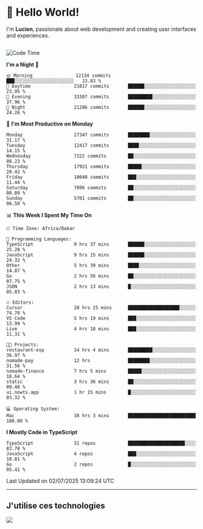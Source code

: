 # 👋 Hello World!

I'm **Lucien**, passionate about web development and creating user interfaces and experiences.

##

<!--START_SECTION:waka-->
![Code Time](http://img.shields.io/badge/Code%20Time-3%2C305%20hrs%2047%20mins-blue)

**I'm a Night 🦉** 

```text
🌞 Morning                12134 commits       ███░░░░░░░░░░░░░░░░░░░░░░   13.83 % 
🌆 Daytime                21017 commits       ██████░░░░░░░░░░░░░░░░░░░   23.95 % 
🌃 Evening                33307 commits       █████████░░░░░░░░░░░░░░░░   37.96 % 
🌙 Night                  21286 commits       ██████░░░░░░░░░░░░░░░░░░░   24.26 % 
```
📅 **I'm Most Productive on Monday** 

```text
Monday                   27347 commits       ████████░░░░░░░░░░░░░░░░░   31.17 % 
Tuesday                  12417 commits       ████░░░░░░░░░░░░░░░░░░░░░   14.15 % 
Wednesday                7222 commits        ██░░░░░░░░░░░░░░░░░░░░░░░   08.23 % 
Thursday                 17921 commits       █████░░░░░░░░░░░░░░░░░░░░   20.42 % 
Friday                   10040 commits       ███░░░░░░░░░░░░░░░░░░░░░░   11.44 % 
Saturday                 7096 commits        ██░░░░░░░░░░░░░░░░░░░░░░░   08.09 % 
Sunday                   5701 commits        ██░░░░░░░░░░░░░░░░░░░░░░░   06.50 % 
```


📊 **This Week I Spent My Time On** 

```text
🕑︎ Time Zone: Africa/Dakar

💬 Programming Languages: 
TypeScript               9 hrs 37 mins       ██████░░░░░░░░░░░░░░░░░░░   25.28 % 
JavaScript               9 hrs 15 mins       ██████░░░░░░░░░░░░░░░░░░░   24.32 % 
Other                    5 hrs 39 mins       ████░░░░░░░░░░░░░░░░░░░░░   14.87 % 
Go                       2 hrs 56 mins       ██░░░░░░░░░░░░░░░░░░░░░░░   07.75 % 
JSON                     2 hrs 13 mins       █░░░░░░░░░░░░░░░░░░░░░░░░   05.83 % 

🔥 Editors: 
Cursor                   28 hrs 25 mins      ███████████████████░░░░░░   74.70 % 
VS Code                  5 hrs 19 mins       ███░░░░░░░░░░░░░░░░░░░░░░   13.99 % 
Live                     4 hrs 18 mins       ███░░░░░░░░░░░░░░░░░░░░░░   11.31 % 

🐱‍💻 Projects: 
restaurant-esp           14 hrs 4 mins       █████████░░░░░░░░░░░░░░░░   36.97 % 
nomade-pay               12 hrs              ████████░░░░░░░░░░░░░░░░░   31.56 % 
nomade-finance           7 hrs 5 mins        █████░░░░░░░░░░░░░░░░░░░░   18.64 % 
static                   3 hrs 36 mins       ██░░░░░░░░░░░░░░░░░░░░░░░   09.48 % 
ui.nowts.app             1 hr 15 mins        █░░░░░░░░░░░░░░░░░░░░░░░░   03.32 % 

💻 Operating System: 
Mac                      38 hrs 3 mins       █████████████████████████   100.00 % 
```

**I Mostly Code in TypeScript** 

```text
TypeScript               31 repos            █████████████████████░░░░   83.78 % 
JavaScript               4 repos             ███░░░░░░░░░░░░░░░░░░░░░░   10.81 % 
Go                       2 repos             █░░░░░░░░░░░░░░░░░░░░░░░░   05.41 % 
```




 Last Updated on 02/07/2025 13:09:24 UTC
<!--END_SECTION:waka-->
---

## J'utilise ces technologies

<p align="left">
  <a href="https://skillicons.dev">
    <img src="https://skillicons.dev/icons?i=ts,js,go,ruby,css,scss,tailwind,react,vite,nextjs,docker,figma,ableton" />
  </a>
</p>

